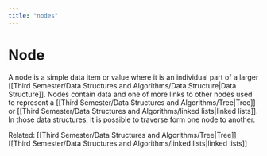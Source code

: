 ```yaml
---
title: "nodes"
---
```

# Node
A node is a simple data item or value where it is an individual part of a larger [[Third Semester/Data Structures and Algorithms/Data Structure|Data Structure]]. Nodes contain data and one of more links to other nodes used to represent a [[Third Semester/Data Structures and Algorithms/Tree|Tree]] or [[Third Semester/Data Structures and Algorithms/linked lists|linked lists]]. In those data structures, it is possible to traverse form one node to another.

Related: [[Third Semester/Data Structures and Algorithms/Tree|Tree]] [[Third Semester/Data Structures and Algorithms/linked lists|linked lists]]
